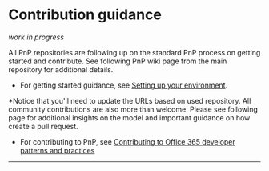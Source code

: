 # Contribution guidance

*work in progress*

All PnP repositories are following up on the standard PnP process on getting started and contribute. 
See following PnP wiki page from the main repository for additional details. 

- For getting started guidance, see [Setting up your environment](https://github.com/OfficeDev/PnP/wiki/Setting-up-your-environment). 

*Notice that you'll need to update the URLs based on used repository. All community contributions are also more than welcome. 
Please see following page for additional insights on the model and important guidance on how create a pull request.

- For contributing to PnP, see [Contributing to Office 365 developer patterns and practices](https://github.com/OfficeDev/PnP/wiki/contributing-to-Office-365-developer-patterns-and-practices)

---
